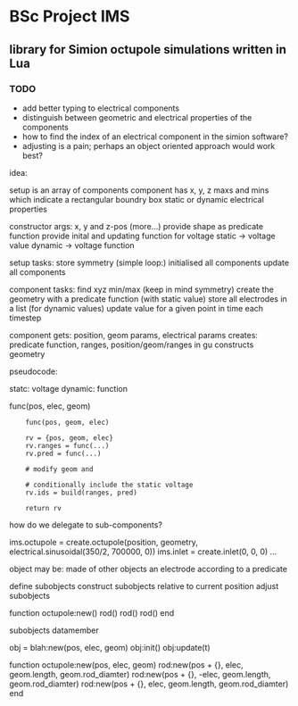 # BSc Project IMS

## library for Simion octupole simulations written in Lua


### TODO
- add better typing to electrical components
- distinguish between geometric and electrical properties of the components
- how to find the index of an electrical component in the simion software?
- adjusting is a pain; perhaps an object oriented approach would work best?

idea:

setup is an array of components
component has x, y, z maxs and mins which indicate a rectangular boundry box
static or dynamic electrical properties

constructor args: x, y and z-pos (more...)
provide shape as predicate function
provide inital and updating function for voltage
static -> voltage value
dynamic -> voltage function


setup tasks:
store symmetry
(simple loop:)
initialised all components
update all components

component tasks:
find xyz min/max (keep in mind symmetry)
create the geometry with a predicate function (with static value)
store all electrodes in a list (for dynamic values)
update value for a given point in time each timestep





component gets: position, geom params, electrical params
creates: predicate function, ranges, position/geom/ranges in gu
constructs geometry




pseudocode:


statc: voltage
dynamic: function

func(pos, elec, geom)

        func(pos, geom, elec)

        rv = {pos, geom, elec}
        rv.ranges = func(...)
        rv.pred = func(...)

        # modify geom and 

        # conditionally include the static voltage
        rv.ids = build(ranges, pred)

        return rv

how do we delegate to sub-components?


ims.octupole     = create.octupole(position, geometry, electrical.sinusoidal(350/2, 700000, 0))
ims.inlet        = create.inlet(0, 0, 0)
...




object may be:
made of other objects
an electrode
according to a predicate

define subobjects
construct subobjects relative to current position
adjust subobjects


function octupole:new()
        rod()
        rod()
        rod()
end



subobjects datamember





obj = blah:new(pos, elec, geom)
obj:init()
obj:update(t)




function octupole:new(pos, elec, geom)
        rod:new(pos + {},  elec, geom.length, geom.rod_diamter)
        rod:new(pos + {}, -elec, geom.length, geom.rod_diamter)
        rod:new(pos + {},  elec, geom.length, geom.rod_diamter)
end



